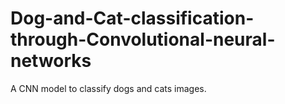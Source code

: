 # Dog-and-Cat-classification-through-Convolutional-neural-networks
A CNN model to classify dogs and cats images.
